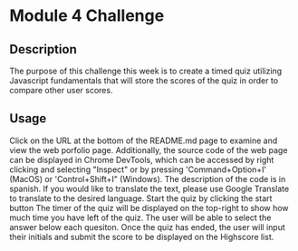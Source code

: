 # Module 4 Challenge

## Description
The purpose of this challenge this week is to create a timed quiz utilizing Javascript fundamentals that will store the scores of the quiz in order to compare other user scores. 

## Usage
Click on the URL at the bottom of the README.md page to examine and view the web porfolio page. Additionally, the source code of the web page can be displayed in Chrome DevTools, which can be accessed by right clicking and selecting "Inspect" or by pressing 'Command+Option+I' (MacOS) or 'Control+Shift+I" (Windows). The description of the code is in spanish. If you would like to translate the text, please use Google Translate to translate to the desired language. Start the quiz by clicking the start button The timer of the quiz will be displayed on the top-right to show how much time you have left of the quiz. The user will be able to select the answer below each quesiton. Once the quiz has ended, the user will input their initials and submit the score to be displayed on the Highscore list. 